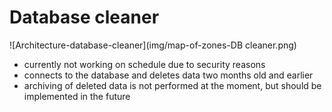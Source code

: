 # Database cleaner

![Architecture-database-cleaner](img/map-of-zones-DB cleaner.png)

* currently not working on schedule due to security reasons
* connects to the database and deletes data two months old and earlier
* archiving of deleted data is not performed at the moment, but should be implemented in the future
